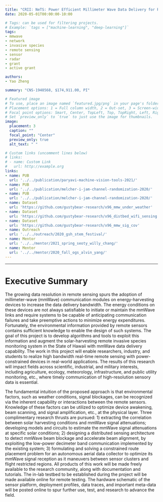 ```yaml
---
title: "CRII: NeTS: Power Efficient Millimeter Wave Data Delivery for Remote Invasive Species Monitoring"
date: 2020-05-01T00:00:00-10:00

# Tags: can be used for filtering projects.
# Example: `tags = ["machine-learning", "deep-learning"]`
tags:
- mmwave
- network
- invasive species
- remote sensing
- sensor
- radar
- grant
- active grant

authors:
- Yao Zheng

summary: "CNS-1948568, $174,911.00, PI"

# Featured image
# To use, place an image named `featured.jpg/png` in your page's folder.
# Placement options: 1 = Full column width, 2 = Out-set, 3 = Screen-width
# Focal point options: Smart, Center, TopLeft, Top, TopRight, Left, Right, BottomLeft, Bottom, BottomRight
# Set `preview_only` to `true` to just use the image for thumbnails.
image:
  placement: 3
  caption: ""
  focal_point: "Center"
  preview_only: true
  alt_text: " "

# Custom links (uncomment lines below)
# links:
# - name: Custom Link
#   url: http://example.org
links:
- name: PUB
  url: '../../publication/paryavi-machine-vision-tools-2021/'
- name: PUB
  url: '../../publication/melcher-i-jam-channel-randomization-2020/'
- name: PUB
  url: '../../publication/melcher-i-jam-channel-randomization-2020/'
- name: Dataset
  url: 'https://github.com/gustybear-research/x96_mmw_under_weather'
- name: Dataset
  url: 'https://github.com/gustybear-research/x96_distbed_wifi_sensing'
- name: Dataset
  url: 'https://github.com/gustybear-research/x96_mmw_sig_cov'
- name: Outreach
  url: '../../outreach/2020_gsh_stem_festival/'
- name: Mentor
  url: '../../mentor/2021_spring_seoty_willy_chang/'
- name: Mentor
  url: '../../mentor/2020_fall_ogs_alvin_yang/'
---
```

***
# Executive Summary
The growing data resolution in remote sensing spurs the adoption of millimeter-wave (mmWave) communication modules on energy-harvesting devices to increase the data delivery bandwidth. The energy conditions on these devices are not always satisfiable to initiate or maintain the mmWave links and require systems to be capable of anticipating communication failures and take preemptive actions to minimize energy expenditures. Fortunately, the environmental information provided by remote sensors contains sufficient knowledge to enable the design of such systems. The goal of this project is to develop algorithms and tools to exploit this information and augment the solar-harvesting remote invasive species monitoring system in the State of Hawaii with mmWave data delivery capability. The work in this project will enable researchers, industry, and students to realize high bandwidth real-time remote sensing with power-constrained devices in real-world applications. The results of this research will impact fields across scientific, industrial, and military interests, including agriculture, ecology, meteorology, infrastructure, and public utility monitoring, etc., where timely communication of high-resolution sensory data is essential.

The fundamental intuition of the proposed approach is that environmental factors, such as weather conditions, signal blockages, can be recognized via the inherent capability or interactions between the remote sensors. Knowledge of these factors can be utilized to optimize device awakening, beam scanning, and signal amplification, etc., at the physical layer. Three complimentary research thrusts are pursued: 1) extracting the correlation between solar harvesting conditions and mmWave signal attenuations; developing models and circuits to estimate the mmWave signal attenuations at specific solar conditions; 2) designing a distributed sensing architecture to detect mmWave beam blockage and accelerate beam alignment, by exploiting the low-power decimeter band communication implemented by the existing system; 3) formulating and solving a constrained route placement problem for an autonomous aerial data collector to optimize its mmWave signal reception as it maneuvers between sensor clusters and flight restricted regions. All products of this work will be made freely available to the research community, along with documentation and tutorials. The in-lab testbed to be established during the project will be made available online for remote testing. The hardware schematic of the sensor platform, deployment profiles, data traces, and important meta-data will be posted online to spur further use, test, and research to advance the field.
